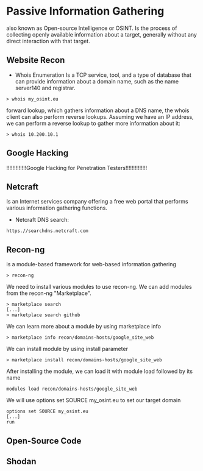 # Passive Information Gathering
also known as Open-source Intelligence or OSINT. Is the process of collecting openly available information about a target, generally without any direct interaction
with that target.

## Website Recon

- Whois Enumeration
Is a TCP service, tool, and a type of database that can provide information about a domain name, such as the name server140 and registrar.
```
> whois my_osint.eu
```
forward lookup, which gathers information about a DNS name, the whois client can also perform reverse lookups. Assuming we have an IP address, we can perform
a reverse lookup to gather more information about it:
```
> whois 10.200.10.1
```

## Google Hacking
!!!!!!!!!!!!!Google Hacking for Penetration Testers!!!!!!!!!!!!!!

## Netcraft
Is an Internet services company offering a free web portal that performs various information gathering functions. 

- Netcraft DNS search:
```
https.//searchdns.netcraft.com
```

## Recon-ng
is a module-based framework for web-based information gathering
```
> recon-ng
```
We need to install various modules to use recon-ng. We can add modules from the recon-ng "Marketplace".
```
> marketplace search
[...]
> marketplace search github
```
We can learn more about a module by using marketplace info
```
> marketplace info recon/domains-hosts/google_site_web
```
We can install module by using install parameter
```
> marketplace install recon/domains-hosts/google_site_web
```
After installing the module, we can load it with module load followed by its name
```
modules load recon/domains-hosts/google_site_web
```
We will use options set SOURCE my_osint.eu to set our target domain
```
options set SOURCE my_osint.eu
[...]
run
```
## Open-Source Code

## Shodan


